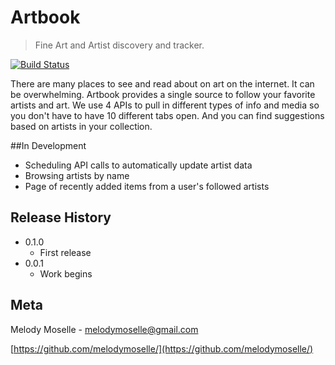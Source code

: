 # Artbook
> Fine Art and Artist discovery and tracker.

[![Build Status][travis-image]][travis-url]

There are many places to see and read about on art on the internet. 
It can be overwhelming. Artbook provides a single source to follow 
your favorite artists and art. We use 4 APIs to pull in different 
types of info and media so you don't have to have 10 different tabs 
open. And you can find suggestions based on artists in your collection.

##In Development
* Scheduling API calls to automatically update artist data
* Browsing artists by name
* Page of recently added items from a user's followed artists

## Release History
* 0.1.0
    * First release
* 0.0.1 
    * Work begins
    
## Meta
Melody Moselle - melodymoselle@gmail.com

[https://github.com/melodymoselle/](https://github.com/melodymoselle/)

[travis-image]: https://travis-ci.org/melodymoselle/artbook.svg?branch=master
[travis-url]: https://travis-ci.org/melodymoselle/artbook